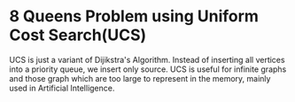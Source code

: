 # 8 Queens Problem using Uniform Cost Search(UCS)

UCS is just a variant of Dijikstra's Algorithm.
Instead of inserting all vertices into a priority queue, we insert only source.
UCS is useful for infinite graphs and those graph which are too large to represent in the memory, mainly used in Artificial Intelligence.

